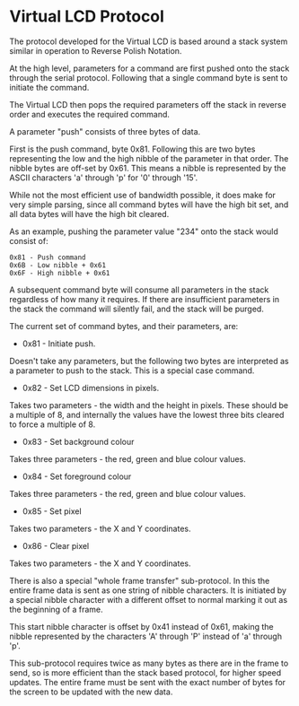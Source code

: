 Virtual LCD Protocol
====================

The protocol developed for the Virtual LCD is based around a stack
system similar in operation to Reverse Polish Notation.

At the high level, parameters for a command are first pushed onto
the stack through the serial protocol.  Following that a single
command byte is sent to initiate the command.

The Virtual LCD then pops the required parameters off the stack in
reverse order and executes the required command.

A parameter "push" consists of three bytes of data.

First is the push command, byte 0x81.  Following this are two bytes
representing the low and the high nibble of the parameter in that order.
The nibble bytes are off-set by 0x61.  This means a nibble is represented by
the ASCII characters 'a' through 'p' for '0' through '15'.

While not the most efficient use of bandwidth possible, it does make for
very simple parsing, since all command bytes will have the high bit set, and
all data bytes will have the high bit cleared.  

As an example, pushing the parameter value "234" onto the stack would consist of:

    0x81 - Push command
    0x6B - Low nibble + 0x61
    0x6F - High nibble + 0x61

A subsequent command byte will consume all parameters in the stack regardless of
how many it requires.  If there are insufficient parameters in the stack the
command will silently fail, and the stack will be purged.

The current set of command bytes, and their parameters, are:

* 0x81 - Initiate push.

Doesn't take any parameters, but the following two bytes are interpreted as a parameter to push to the stack. This is a special case command.

* 0x82 - Set LCD dimensions in pixels.

Takes two parameters - the width and the height in pixels. These should be a multiple of 8, and internally the values have the lowest three bits cleared to force a multiple of 8.

* 0x83 - Set background colour

Takes three parameters - the red, green and blue colour values.

* 0x84 - Set foreground colour

Takes three parameters - the red, green and blue colour values.

* 0x85 - Set pixel

Takes two parameters - the X and Y coordinates.

* 0x86 - Clear pixel

Takes two parameters - the X and Y coordinates.

There is also a special "whole frame transfer" sub-protocol.  In this the entire
frame data is sent as one string of nibble characters.  It is initiated
by a special nibble character with a different offset to normal marking it
out as the beginning of a frame.

This start nibble character is offset by 0x41 instead of 0x61, making the
nibble represented by the characters 'A' through 'P' instead of 'a' through 'p'.

This sub-protocol requires twice as many bytes as there are in the frame to send, so is more efficient than the stack based protocol, for higher speed updates.  The entire frame must be sent with the exact number of bytes for the screen to be
updated with the new data.
